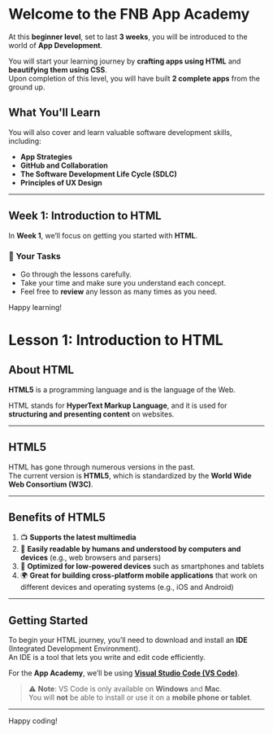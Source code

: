 # Welcome to the FNB App Academy

At this **beginner level**, set to last **3 weeks**, you will be introduced to the world of **App Development**.

You will start your learning journey by **crafting apps using HTML** and **beautifying them using CSS**.  
Upon completion of this level, you will have built **2 complete apps** from the ground up.

## What You'll Learn

You will also cover and learn valuable software development skills, including:

- **App Strategies**
- **GitHub and Collaboration**
- **The Software Development Life Cycle (SDLC)**
- **Principles of UX Design**

---

## Week 1: Introduction to HTML

In **Week 1**, we’ll focus on getting you started with **HTML**.

### 📘 Your Tasks

- Go through the lessons carefully.
- Take your time and make sure you understand each concept.
- Feel free to **review** any lesson as many times as you need.

Happy learning!
# Lesson 1: Introduction to HTML

## About HTML

**HTML5** is a programming language and is the language of the Web.

HTML stands for **HyperText Markup Language**, and it is used for **structuring and presenting content** on websites.

---

## HTML5

HTML has gone through numerous versions in the past.  
The current version is **HTML5**, which is standardized by the **World Wide Web Consortium (W3C)**.

---

## Benefits of HTML5

1. 📺 **Supports the latest multimedia**
2. 🧠 **Easily readable by humans and understood by computers and devices** (e.g., web browsers and parsers)
3. 📱 **Optimized for low-powered devices** such as smartphones and tablets
4. 🌍 **Great for building cross-platform mobile applications** that work on different devices and operating systems (e.g., iOS and Android)

---

## Getting Started

To begin your HTML journey, you’ll need to download and install an **IDE** (Integrated Development Environment).  
An IDE is a tool that lets you write and edit code efficiently.

For the **App Academy**, we’ll be using **[Visual Studio Code (VS Code)](https://code.visualstudio.com/)**.

> ⚠️ **Note**: VS Code is only available on **Windows** and **Mac**.  
> You will **not** be able to install or use it on a **mobile phone or tablet**.

---

Happy coding!
